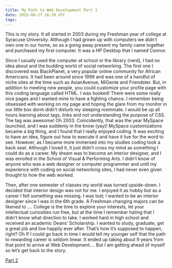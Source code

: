 ```yaml
---
title: My Path to Web Development Part 1
date: 2015-08-27 16:39 UTC
tags:
---
```


This is my story. It all started in 2003 during my Freshman year of college at Syracuse University. Although I had grown up with computers we didn’t own one in our home, so as a going away present my family came together and purchased my first computer. It was a HP Desktop that I named Connor. 

Since I usually used the computer at school or the library (nerd), I had no idea about and the budding world of social networking. The first one I discovered was BlackPlanet, a very popular online community for African Americans. It had been around since 1999 and was one of a handful of niche sites at the time such as AsianAvenue, MiGente and Friendster. But, in addition to meeting new people, you could customize your profile page with this coding language called HTML. I was hooked! There were some really nice pages and I wanted mine to have a fighting chance. I remember being obsessed with working on my page and hoping the glare from my monitor in our little box dorm didn’t disturb my sleeping roommate. I would be up all hours learning about tags, links and not understanding the purpose of CSS. The <font> tag was awesome! Oh 2003. Coincidently, that was the year MySpace launched, and I was suddenly in the know (yay)! MySpace customizations became a big thing, and I found that I really enjoyed coding. It was exciting to have an idea, figure out how to execute it and have it live for the word to see. 
However, as I became more immersed into my studies coding took a back seat. Although I loved it, it just didn’t cross my mind as something I could do as a career. My dream was to become an interior designer, and I was enrolled in the School of Visual & Performing Arts. I didn’t know of anyone who was a web designer or computer programmer and until my experience with coding on social networking sites, I had never even given thought to how the web worked. 

Then, after one semester of classes my world was turned upside-down. I decided that interior design was not for me. I enjoyed it as hobby but as a career I felt something was missing. I was lost; I wanted to be an interior designer since I was in the 6th grade. A Freshman changing majors can be likened to …. College is the time to explore your interests, let your intellectual curiosities run free, but at the time I remember hating that I didn’t know what direction to take. I  worked hard in high school and received an academic Deans’ Scholarship. I wanted to study, graduate, get a great job and live happily ever after. That’s how it’s supposed to happen, right? Oh If I could go back in time I would tell my younger self that the path to rewarding career is seldom linear. It ended up taking about 9 years from that point to arrive at Web Development…. But I am getting ahead of myself so let’s get back to the story.

[Part 2](../blog/my-path-to-web-development-part-2.html)

